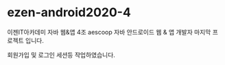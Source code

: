 # ezen-android2020-4
이젠IT아카데미 자바 웹&amp;앱 4조
aescoop 자바 안드로이드 웹 & 앱 개발자 마지막 프로젝트 입니다.

회원가입 및 로그인 세션등 작업하였습니다.
